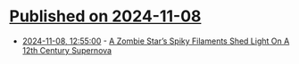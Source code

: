 # [Published on 2024-11-08](index.md)

* [2024-11-08, 12:55:00](https://soylentnews.org/article.pl?sid=24/11/07/016203&from=rss) - [A Zombie Star’s Spiky Filaments Shed Light On A 12th Century Supernova](https://soylentnews.org/article.pl?sid=24/11/07/016203&from=rss)
